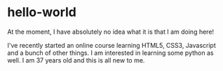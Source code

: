# hello-world
At the moment, I have absolutely no idea what it is that I am doing here!

I've recently started an online course learning HTML5, CSS3, Javascript and a bunch of other things. I am interested in learning some python as well. I am 37 years old and this is all new to me. 
